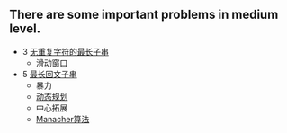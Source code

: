There are some important problems in medium level.
--------------

- 3 [无重复字符的最长子串](https://leetcode-cn.com/problems/longest-substring-without-repeating-characters/)
    - 滑动窗口
- 5 [最长回文子串](https://leetcode-cn.com/problems/longest-palindromic-substring/)
    - 暴力
    - [动态规划](https://leetcode-cn.com/problems/longest-palindromic-substring/solution/zui-chang-hui-wen-zi-chuan-by-leetcode/)
    - 中心拓展
    - [Manacher算法](https://weiguozhao.github.io/2018/05/10/LongestPalindromicSubstring/)










